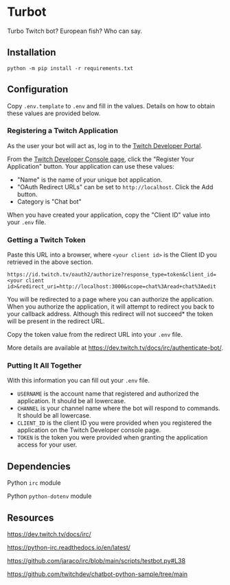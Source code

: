 # Turbot

Turbo Twitch bot?
European fish?
Who can say.

## Installation

    python -m pip install -r requirements.txt

## Configuration

Copy `.env.template` to `.env` and fill in the values.
Details on how to obtain these values are provided below.

### Registering a Twitch Application

As the user your bot will act as, log in to the [Twitch Developer Portal](https://dev.twitch.tv/).

From the [Twitch Developer Console page](https://dev.twitch.tv/console), click the "Register Your Application" button.
Your application can use these values:

- "Name" is the name of your unique bot application.
- "OAuth Redirect URLs" can be set to `http://localhost`.
Click the Add button.
- Category is "Chat bot"

When you have created your application, copy the "Client ID" value into your `.env` file.

### Getting a Twitch Token

Paste this URL into a browser, where `<your client id>` is the Client ID you retrieved in the above section.

    https://id.twitch.tv/oauth2/authorize?response_type=token&client_id=<your client id>&redirect_uri=http://localhost:3000&scope=chat%3Aread+chat%3Aedit

You will be redirected to a page where you can authorize the application.
When you authorize the application, it will attempt to redirect you back to your callback address.
Although this redirect will not succeed* the token will be present in the redirect URL.

Copy the token value from the redirect URL into your `.env` file.

More details are available at https://dev.twitch.tv/docs/irc/authenticate-bot/.

### Putting It All Together

With this information you can fill out your `.env` file.

- `USERNAME` is the account name that registered and authorized the application.
It should be all lowercase.
- `CHANNEL` is your channel name where the bot will respond to commands. It should be all lowercase.
- `CLIENT_ID` is the client ID you were provided when you registered the application on the Twitch Developer console page.
- `TOKEN` is the token you were provided when granting the application access for your user.

## Dependencies

Python `irc` module

Python `python-dotenv` module

## Resources

https://dev.twitch.tv/docs/irc/

https://python-irc.readthedocs.io/en/latest/

https://github.com/jaraco/irc/blob/main/scripts/testbot.py#L38

https://github.com/twitchdev/chatbot-python-sample/tree/main
